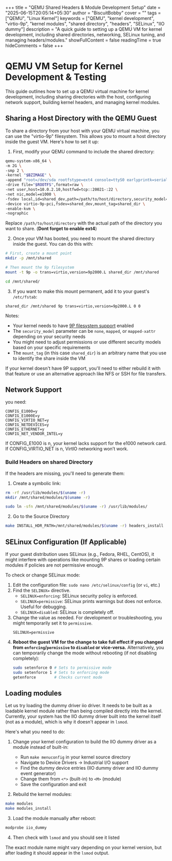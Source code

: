 +++
title = "QEMU Shared Headers & Module Development Setup"
date = "2025-06-15T20:05:14+05:30"
author = "BiscuitBobby"
cover = ""
tags = ["QEMU", "Linux Kernel"]
keywords = ["QEMU", "kernel development", "virtio-9p", "kernel modules", "shared directory", "headers", "SELinux", "IIO dummy"]
description = "A quick guide to setting up a QEMU VM for kernel development, including shared directories, networking, SELinux tuning, and managing headers/modules."
showFullContent = false
readingTime = true
hideComments = false
+++

# QEMU VM Setup for Kernel Development & Testing

This guide outlines how to set up a QEMU virtual machine for kernel development, including sharing directories with the host, configuring network support, building kernel headers, and managing kernel modules.
## Sharing a Host Directory with the QEMU Guest
To share a directory from your host with your QEMU virtual machine, you can use the "virtio-9p" filesystem. This allows you to mount a host directory inside the guest VM. Here's how to set it up:

1. First, modify your QEMU command to include the shared directory:

```bash
qemu-system-x86_64 \
-m 2G \
-smp 2 \
-kernel "$BZIMAGE" \
-append "root=/dev/sda rootfstype=ext4 console=ttyS0 earlyprintk=serial net.ifnames=0" \
-drive file="$ROOTFS",format=raw \
-net user,host=10.0.2.10,hostfwd=tcp::20021-:22 \
-net nic,model=e1000 \
-fsdev local,id=shared_dev,path=/path/to/host/directory,security_model=mapped-xattr \
-device virtio-9p-pci,fsdev=shared_dev,mount_tag=shared_dir \
-enable-kvm \
-nographic
```

Replace `/path/to/host/directory` with the actual path of the directory you want to share.
(**Dont forget to enable ext4**)

2. Once your VM has booted, you need to mount the shared directory inside the guest. You can do this with:

```bash
# First, create a mount point
mkdir -p /mnt/shared

# Then mount the 9p filesystem
mount -t 9p -o trans=virtio,version=9p2000.L shared_dir /mnt/shared

cd /mnt/shared/
```

3. If you want to make this mount permanent, add it to your guest's `/etc/fstab`:

```
shared_dir /mnt/shared 9p trans=virtio,version=9p2000.L 0 0
```

Notes:

- Your kernel needs to have [9P filesystem support](https://wiki.qemu.org/Documentation/9psetup) enabled
- The `security_model` parameter can be `none`, `mapped`, or `mapped-xattr` depending on your security needs
- You might need to adjust permissions or use different security models based on your specific requirements
- The `mount_tag` (in this case `shared_dir`) is an arbitrary name that you use to identify the share inside the VM

If your kernel doesn't have 9P support, you'll need to either rebuild it with that feature or use an alternative approach like NFS or SSH for file transfers.

## Network Support
you need:
```
CONFIG_E1000=y
CONFIG_E1000E=y
CONFIG_VIRTIO_NET=y
CONFIG_NETDEVICES=y
CONFIG_ETHERNET=y
CONFIG_NET_VENDOR_INTEL=y
```

If CONFIG_E1000 is n, your kernel lacks support for the e1000 network card.
If CONFIG_VIRTIO_NET is n, VirtIO networking won’t work.

### Build Headers on shared Directory

If the headers are missing, you'll need to generate them:

1. Create a symbolic link:
```bash
rm -rf /usr/lib/modules/$(uname -r)
mkdir /mnt/shared/modules/$(uname -r)
```

```bash
sudo ln -sfn /mnt/shared/modules/$(uname -r) /usr/lib/modules/
```
2. Go to the Source Directory
```bash
make INSTALL_HDR_PATH=/mnt/shared/modules/$(uname -r) headers_install
```

## SELinux Configuration (If Applicable)

If your guest distribution uses SELinux (e.g., Fedora, RHEL, CentOS), it might interfere with operations like mounting 9P shares or loading certain modules if policies are not permissive enough.

To check or change SELinux mode:
1.  Edit the configuration file: `sudo nano /etc/selinux/config` (or `vi`, etc.)
2.  Find the `SELINUX=` directive.
    *   `SELINUX=enforcing`: SELinux security policy is enforced.
    *   `SELINUX=permissive`: SELinux prints warnings but does not enforce. Useful for debugging.
    *   `SELINUX=disabled`: SELinux is completely off.
3.  Change the value as needed. For development or troubleshooting, you might temporarily set it to `permissive`.
    ```
    SELINUX=permissive
    ```
4.  **Reboot the guest VM for the change to take full effect if you changed from `enforcing`/`permissive` to `disabled` or vice-versa.**
    Alternatively, you can temporarily change the mode without rebooting (if not disabling completely):
    ```bash
    sudo setenforce 0 # Sets to permissive mode
    sudo setenforce 1 # Sets to enforcing mode
    getenforce        # Checks current mode
    ```


## Loading modules
Let us try loading the dummy driver iio driver. It needs to be built as a loadable kernel module rather than being compiled directly into the kernel. Currently, your system has the IIO dummy driver built into the kernel itself (not as a module), which is why it doesn't appear in `lsmod`.

Here's what you need to do:

1. Change your kernel configuration to build the IIO dummy driver as a module instead of built-in:
    
    - Run `make menuconfig` in your kernel source directory
    - Navigate to Device Drivers → Industrial I/O support
    - Find the dummy device entries (IIO dummy driver and IIO dummy event generator)
    - Change them from `<*>` (built-in) to `<M>` (module)
    - Save the configuration and exit
2. Rebuild the kernel modules:
    
```bash
make modules
make modules_install
```
    
3. Load the module manually after reboot:
    
```bash
modprobe iio_dummy
```
    
4. Then check with `lsmod` and you should see it listed
    

The exact module name might vary depending on your kernel version, but after loading it should appear in the `lsmod` output.
